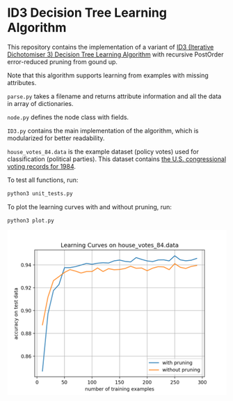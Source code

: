 # ID3 Decision Tree Learning Algorithm

This repository contains the implementation of a variant of [ID3 (Iterative Dichotomiser 3) Decision Tree Learning Algorithm](https://en.wikipedia.org/wiki/ID3_algorithm) with recursive PostOrder error-reduced pruning from gound up.

Note that this algorithm supports learning from examples with missing attributes.

`parse.py` takes a filename and returns attribute information and all the data in array of dictionaries.

`node.py` defines the node class with fields.

`ID3.py` contains the main implementation of the algorithm, which is modularized for better readability.

`house_votes_84.data` is the example dataset (policy votes) used for classification (political parties). This dataset contains [the U.S. congressional voting records for 1984](http://math.furman.edu/~dcs/courses/math47/R/library/mlbench/html/HouseVotes84.html).

To test all functions, run:
```python
python3 unit_tests.py
```

To plot the learning curves with and without pruning, run:
```python
python3 plot.py
```

![alt_text](https://github.com/Albert-Z-Guo/ID3-Decision-Tree-Learning-Algorithm/blob/master/Learning%20Curves.png)
